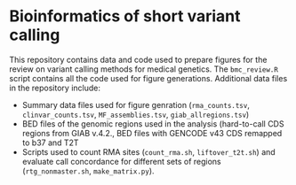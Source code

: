 # Bioinformatics of short variant calling

This repository contains data and code used to prepare figures for the review on variant calling methods for medical genetics. The `bmc_review.R` script contains all the code used for figure generations. Additional data files in the repository include:

* Summary data files used for figure genration (`rma_counts.tsv`, `clinvar_counts.tsv`, `MF_assemblies.tsv`, `giab_allregions.tsv`)
* BED files of the genomic regions used in the analysis (hard-to-call CDS regions from GIAB v.4.2., BED files with GENCODE v43 CDS remapped to b37 and T2T
* Scripts used to count RMA sites (`count_rma.sh`, `liftover_t2t.sh`) and evaluate call concordance for different sets of regions (`rtg_nonmaster.sh`, `make_matrix.py`).
